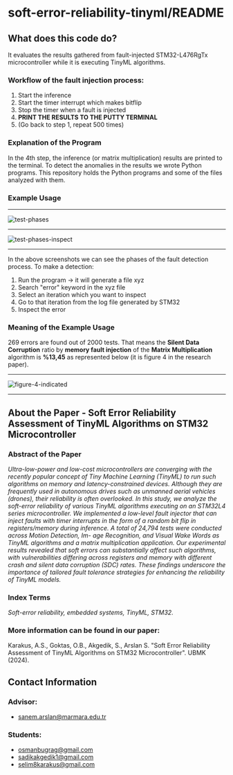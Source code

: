 # soft-error-reliability-tinyml/README

## What does this code do?
It evaluates the results gathered from fault-injected STM32-L476RgTx microcontroller while it is executing TinyML algorithms.
### Workflow of the fault injection process:
1. Start the inference
2. Start the timer interrupt which makes bitflip
3. Stop the timer when a fault is injected
4. **PRINT THE RESULTS TO THE PUTTY TERMINAL**
5. (Go back to step 1, repeat 500 times)
### Explanation of the Program
In the 4th step, the inference (or matrix multiplication) results are printed to the terminal. 
To detect the anomalies in the results we wrote Python programs. 
This repository holds the Python programs and some of the files analyzed with them.  
### Example Usage
___
![test-phases](https://github.com/user-attachments/assets/453e5acc-6fc2-4c87-994c-82967645dcbd)
___
![test-phases-inspect](https://github.com/user-attachments/assets/43f2c9c3-396d-4186-b3c9-4280740dee3a)
___
In the above screenshots we can see the phases of the fault detection process. To make a detection:
1. Run the program -> it will generate a file xyz
2. Search "error" keyword in the xyz file
3. Select an iteration which you want to inspect
4. Go to that iteration from the log file generated by STM32
5. Inspect the error
### Meaning of the Example Usage
269 errors are found out of 2000 tests. That means the **Silent Data Corruption** ratio by **memory fault injection** of the **Matrix Multiplication** algorithm is **%13,45**  as represented below (it is figure 4 in the research paper). 
___
![figure-4-indicated](https://github.com/user-attachments/assets/4799ff38-61bd-419c-8dff-a0e88318aecc)
___
## About the Paper - Soft Error Reliability Assessment of TinyML Algorithms on STM32 Microcontroller
### Abstract of the Paper
_Ultra-low-power and low-cost microcontrollers are
converging with the recently popular concept of Tiny Machine
Learning (TinyML) to run such algorithms on memory and
latency-constrained devices. Although they are frequently used
in autonomous drives such as unmanned aerial vehicles (drones),
their reliability is often overlooked. In this study, we analyze the
soft-error reliability of various TinyML algorithms executing on
an STM32L4 series microcontroller. We implemented a low-level
fault injector that can inject faults with timer interrupts in the
form of a random bit flip in registers/memory during inference. A
total of 24,794 tests were conducted across Motion Detection, Im-
age Recognition, and Visual Wake Words as TinyML algorithms
and a matrix multiplication application. Our experimental results
revealed that soft errors can substantially affect such algorithms,
with vulnerabilities differing across registers and memory with
different crash and silent data corruption (SDC) rates. These
findings underscore the importance of tailored fault tolerance
strategies for enhancing the reliability of TinyML models._
### Index Terms
_Soft-error reliability, embedded systems, TinyML, STM32._
### More information can be found in our paper:
Karakus, A.S., Goktas, O.B., Akgedik, S.,  Arslan S. "Soft Error Reliability Assessment of TinyML Algorithms on STM32 Microcontroller". UBMK (2024). 

## Contact Information
### Advisor:
- sanem.arslan@marmara.edu.tr
### Students:
- osmanbugrag@gmail.com
- sadikakgedik1@gmail.com
- selim8karakus@gmail.com
